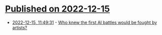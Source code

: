 # [Published on 2022-12-15](index.md)

* [2022-12-15, 11:49:31](https://news.ycombinator.com/item?id=33998112) - [Who knew the first AI battles would be fought by artists?](https://vmst.io/@selzero/109512557990367884)
